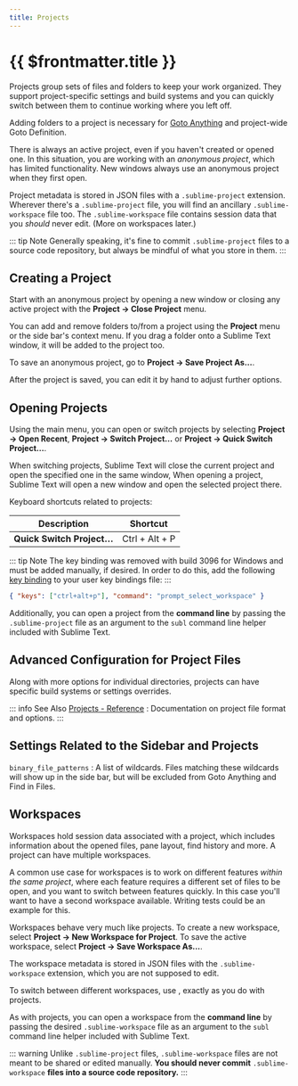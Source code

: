 ```yaml
---
title: Projects
---
```


# {{ $frontmatter.title }}

Projects group sets of files and folders
to keep your work organized.
They support project-specific settings and build systems
and you can quickly switch between them
to continue working where you left off.

Adding folders to a project is necessary for
[Goto Anything](./navigation.md#goto-anything)
and project-wide Goto Definition.

There is always an active project,
even if you haven't created or opened one.
In this situation,
you are working with an *anonymous project*,
which has limited functionality.
New windows always use an anonymous project
when they first open.

Project metadata is stored in JSON files
with a `.sublime-project` extension.
Wherever there's a `.sublime-project` file,
you will find an ancillary `.sublime-workspace` file too.
The `.sublime-workspace` file contains session data
that you *should* never edit.
(More on workspaces later.)

::: tip Note
Generally speaking,
it's fine to commit `.sublime-project` files
to a source code repository,
but always be mindful of what you store in them.
:::


## Creating a Project

Start with an anonymous project
by opening a new window
or closing any active project
with the **Project → Close Project** menu.

You can add and remove folders to/from a project
using the **Project** menu
or the side bar's context menu.
If you drag a folder onto a Sublime Text window,
it will be added to the project too.

To save an anonymous project,
go to **Project → Save Project As...**.

After the project is saved,
you can edit it by hand
to adjust further options.


## Opening Projects

Using the main menu,
you can open or switch projects
by selecting **Project → Open Recent**,
**Project → Switch Project…**
or **Project → Quick Switch Project…**.

When switching projects,
Sublime Text will close the current project
and open the specified one in the same window,
When opening a project,
Sublime Text will open a new window
and open the selected project there.

Keyboard shortcuts related to projects:

| Description               | Shortcut       |
| ------------------------- | -------------- |
| **Quick Switch Project…** | Ctrl + Alt + P |

::: tip Note
The key binding was removed with build 3096 for Windows
and must be added manually,
if desired.
In order to do this,
add the following [key binding](../../customization/key_bindings.md)
to your user key bindings file:
:::

```json
{ "keys": ["ctrl+alt+p"], "command": "prompt_select_workspace" }
```

<!-- TODO remove mention of ctrl+alt+p entirely -->

Additionally,
you can open a project from the **command line**
by passing the `.sublime-project` file as an argument
to the `subl` command line helper
included with Sublime Text.


## Advanced Configuration for Project Files

Along with more options for individual directories,
projects can have specific build systems or settings overrides.

::: info See Also
[Projects - Reference](/reference/projects.md)
: Documentation on project file format and options.
:::


## Settings Related to the Sidebar and Projects

`binary_file_patterns`
: A list of wildcards.
  Files matching these wildcards will show up in the side bar,
  but will be excluded from Goto Anything
  and Find in Files.

<!-- TODO: file_exlude_patterns and folder_exlude_patterns also exist -->
<!-- TODO: Add reference to setting or explain wildcards -->


## Workspaces

Workspaces hold session data
associated with a project,
which includes information
about the opened files, pane layout,
find history and more.
A project can have multiple workspaces.

A common use case for workspaces is
to work on different features
*within the same project*,
where each feature requires
a different set of files to be open,
and you want to switch between features quickly.
In this case you'll want to have
a second workspace available.
Writing tests could be an example for this.

Workspaces behave very much like projects.
To create a new workspace,
select **Project → New Workspace for Project**.
To save the active workspace,
select **Project → Save Workspace As...**.

The workspace metadata is stored in JSON files
with the `.sublime-workspace` extension,
which you are not supposed to edit.

To switch between different workspaces,
use <Key k="ctrl+alt+p" />,
exactly as you do with projects.

As with projects,
you can open a workspace
from the **command line**
by passing the desired `.sublime-workspace` file
as an argument to the `subl` command line helper
included with Sublime Text.

::: warning
Unlike `.sublime-project` files,
`.sublime-workspace` files
are not meant to be shared or edited manually.
**You should never commit** `.sublime-workspace` **files
into a source code repository.**
:::
